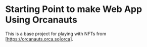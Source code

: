 # Starting Point to make Web App Using Orcanauts

This is a base project for playing with NFTs from [https://orcanauts.orca.so|orca].

